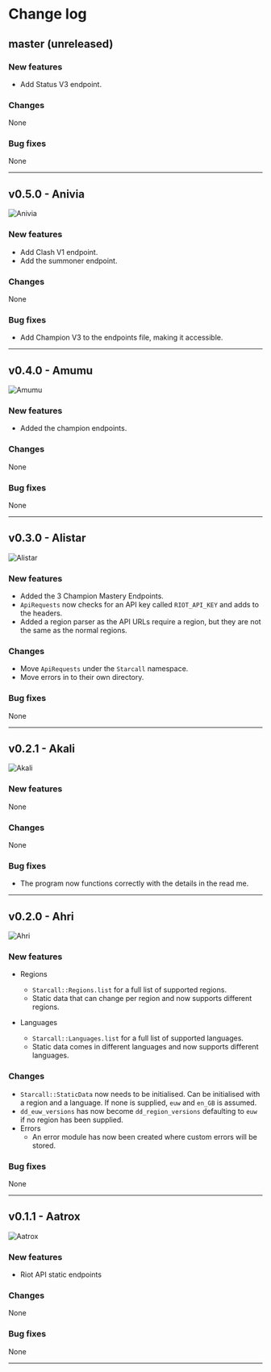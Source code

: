# Change log

## master (unreleased)

### New features
- Add Status V3 endpoint.

### Changes
None

### Bug fixes 
None

---

## v0.5.0 - Anivia
![Anivia](http://ddragon.leagueoflegends.com/cdn/10.12.1/img/champion/Anivia.png)

### New features
- Add Clash V1 endpoint.
- Add the summoner endpoint.

### Changes
None

### Bug fixes
- Add Champion V3 to the endpoints file, making it accessible.

---

## v0.4.0 - Amumu
![Amumu](http://ddragon.leagueoflegends.com/cdn/10.12.1/img/champion/Amumu.png)

### New features
- Added the champion endpoints.

### Changes
None

### Bug fixes
None

---

## v0.3.0 - Alistar
![Alistar](http://ddragon.leagueoflegends.com/cdn/10.12.1/img/champion/Alistar.png)

### New features
- Added the 3 Champion Mastery Endpoints. 
- `ApiRequests` now checks for an API key called `RIOT_API_KEY` and adds to the headers.
- Added a region parser as the API URLs require a region, but they are not the same as the normal regions.

### Changes
- Move `ApiRequests` under the `Starcall` namespace.
- Move errors in to their own directory.

### Bug fixes
None

---

## v0.2.1 - Akali
![Akali](http://ddragon.leagueoflegends.com/cdn/10.12.1/img/champion/Akali.png)

### New features
None

### Changes
None

### Bug fixes 
- The program now functions correctly with the details in the read me.

---

## v0.2.0 - Ahri
![Ahri](http://ddragon.leagueoflegends.com/cdn/10.12.1/img/champion/Ahri.png)

### New features
- Regions
    - `Starcall::Regions.list` for a full list of supported regions.
    - Static data that can change per region and now supports different regions.
    
- Languages
    - `Starcall::Languages.list` for a full list of supported languages.
    - Static data comes in different languages and now supports different languages.

### Changes
- `Starcall::StaticData` now needs to be initialised. Can be initialised with a region and a language.
If none is supplied, `euw` and `en_GB` is assumed.
- `dd_euw_versions` has now become `dd_region_versions` defaulting to `euw` if no region has been supplied.
- Errors
    - An error module has now been created where custom errors will be stored.

### Bug fixes 
None

---

## v0.1.1 - Aatrox
![Aatrox](http://ddragon.leagueoflegends.com/cdn/10.12.1/img/champion/Aatrox.png)

### New features
- Riot API static endpoints

### Changes
None

### Bug fixes 
None

-----
